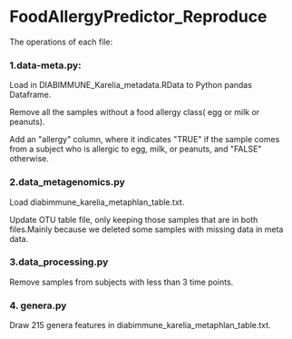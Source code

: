 # FoodAllergyPredictor_Reproduce
The operations of each file:

### 1.data-meta.py:
Load in DIABIMMUNE_Karelia_metadata.RData to Python pandas Dataframe. 

Remove all the samples without a food allergy class( egg or milk or peanuts).

Add an "allergy" column, where it indicates "TRUE" if the sample comes from a subject who is allergic to egg, milk, or peanuts, and "FALSE" otherwise.

### 2.data_metagenomics.py

Load diabimmune_karelia_metaphlan_table.txt.

Update OTU table file, only keeping those samples that are in both files.Mainly because we deleted some samples with missing data in meta data.

### 3.data_processing.py

Remove samples from subjects with less than 3 time points.

### 4. genera.py

Draw 215 genera features in diabimmune_karelia_metaphlan_table.txt.
